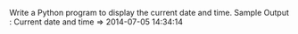 Write a Python program to display the current date and time.
Sample Output :
Current date and time => 2014-07-05 14:34:14

